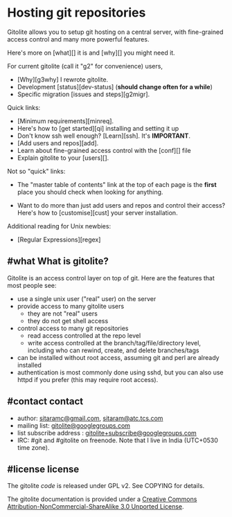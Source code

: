 # Hosting git repositories

Gitolite allows you to setup git hosting on a central server, with
fine-grained access control and many more powerful features.

Here's more on [what][] it is and [why][] you might need it.

For current gitolite (call it "g2" for convenience) users,

  * [Why][g3why] I rewrote gitolite.
  * Development [status][dev-status] (**should change often for a while**)
  * Specific migration [issues and steps][g2migr].

Quick links:

  * [Minimum requirements][minreq].
  * Here's how to [get started][qi] installing and setting it up
  * Don't know ssh well enough?  [Learn][ssh].  It's **IMPORTANT**.
  * [Add users and repos][add].
  * Learn about fine-grained access control with the [conf][] file
  * Explain gitolite to your [users][].

Not so "quick" links:

  * The "master table of contents" link at the top of each page is the
    **first** place you should check when looking for anything.

  * Want to do more than just add users and repos and control their access?
    Here's how to [customise][cust] your server installation.

Additional reading for Unix newbies:

  * [Regular Expressions][regex]

## #what What is gitolite?

Gitolite is an access control layer on top of git.  Here are the features that
most people see:

  * use a single unix user ("real" user) on the server
  * provide access to many gitolite users
      * they are not "real" users
      * they do not get shell access
  * control access to many git repositories
      * read access controlled at the repo level
      * write access controlled at the branch/tag/file/directory level,
        including who can rewind, create, and delete branches/tags
  * can be installed without root access, assuming git and perl are already
    installed
  * authentication is most commonly done using sshd, but you can also use
    httpd if you prefer (this may require root access).

## #contact contact

  * author: sitaramc@gmail.com, sitaram@atc.tcs.com
  * mailing list: gitolite@googlegroups.com
  * list subscribe address : gitolite+subscribe@googlegroups.com
  * IRC: #git and #gitolite on freenode.  Note that I live in India (UTC+0530
    time zone).

## #license license

The gitolite *code* is released under GPL v2.  See COPYING for details.

The gitolite documentation is provided under a [Creative Commons
Attribution-NonCommercial-ShareAlike 3.0 Unported
License](http://creativecommons.org/licenses/by-nc-sa/3.0/).
